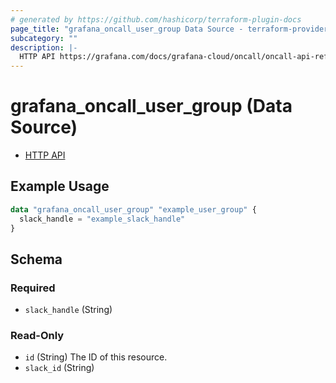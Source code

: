 ```yaml
---
# generated by https://github.com/hashicorp/terraform-plugin-docs
page_title: "grafana_oncall_user_group Data Source - terraform-provider-grafana"
subcategory: ""
description: |-
  HTTP API https://grafana.com/docs/grafana-cloud/oncall/oncall-api-reference/user_groups/
---
```


# grafana_oncall_user_group (Data Source)

* [HTTP API](https://grafana.com/docs/grafana-cloud/oncall/oncall-api-reference/user_groups/)

## Example Usage

```terraform
data "grafana_oncall_user_group" "example_user_group" {
  slack_handle = "example_slack_handle"
}
```

<!-- schema generated by tfplugindocs -->
## Schema

### Required

- `slack_handle` (String)

### Read-Only

- `id` (String) The ID of this resource.
- `slack_id` (String)


